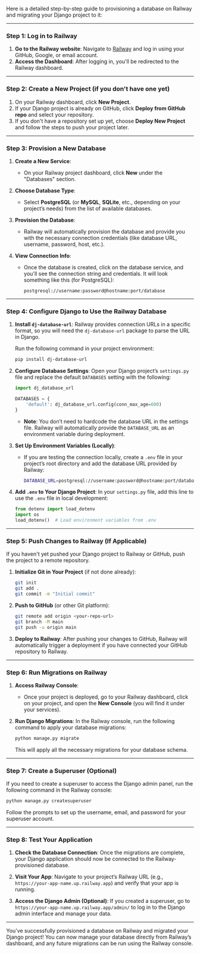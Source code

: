 Here is a detailed step-by-step guide to provisioning a database on Railway and migrating your Django project to it:

---

### Step 1: Log in to Railway

1. **Go to the Railway website**: Navigate to [Railway](https://railway.app/login) and log in using your GitHub, Google, or email account.
2. **Access the Dashboard**: After logging in, you'll be redirected to the Railway dashboard.

---

### Step 2: Create a New Project (if you don't have one yet)

1. On your Railway dashboard, click **New Project**.
2. If your Django project is already on GitHub, click **Deploy from GitHub repo** and select your repository.
3. If you don't have a repository set up yet, choose **Deploy New Project** and follow the steps to push your project later.

---

### Step 3: Provision a New Database

1. **Create a New Service**:
    - On your Railway project dashboard, click **New** under the "Databases" section.
2. **Choose Database Type**:

    - Select **PostgreSQL** (or **MySQL**, **SQLite**, etc., depending on your project’s needs) from the list of available databases.

3. **Provision the Database**:

    - Railway will automatically provision the database and provide you with the necessary connection credentials (like database URL, username, password, host, etc.).

4. **View Connection Info**:
    - Once the database is created, click on the database service, and you'll see the connection string and credentials. It will look something like this (for PostgreSQL):
        ```
        postgresql://username:password@hostname:port/database
        ```

---

### Step 4: Configure Django to Use the Railway Database

1. **Install `dj-database-url`**:
   Railway provides connection URLs in a specific format, so you will need the `dj-database-url` package to parse the URL in Django.

    Run the following command in your project environment:

    ```bash
    pip install dj-database-url
    ```

2. **Configure Database Settings**:
   Open your Django project’s `settings.py` file and replace the default `DATABASES` setting with the following:

    ```python
    import dj_database_url

    DATABASES = {
        'default': dj_database_url.config(conn_max_age=600)
    }
    ```

    - **Note**: You don’t need to hardcode the database URL in the settings file. Railway will automatically provide the `DATABASE_URL` as an environment variable during deployment.

3. **Set Up Environment Variables (Locally)**:

    - If you are testing the connection locally, create a `.env` file in your project’s root directory and add the database URL provided by Railway:
        ```bash
        DATABASE_URL=postgresql://username:password@hostname:port/database
        ```

4. **Add `.env` to Your Django Project**:
   In your `settings.py` file, add this line to use the `.env` file in local development:
    ```python
    from dotenv import load_dotenv
    import os
    load_dotenv()  # Load environment variables from .env
    ```

---

### Step 5: Push Changes to Railway (If Applicable)

If you haven't yet pushed your Django project to Railway or GitHub, push the project to a remote repository.

1. **Initialize Git in Your Project** (if not done already):

    ```bash
    git init
    git add .
    git commit -m "Initial commit"
    ```

2. **Push to GitHub** (or other Git platform):

    ```bash
    git remote add origin <your-repo-url>
    git branch -M main
    git push -u origin main
    ```

3. **Deploy to Railway**:
   After pushing your changes to GitHub, Railway will automatically trigger a deployment if you have connected your GitHub repository to Railway.

---

### Step 6: Run Migrations on Railway

1. **Access Railway Console**:

    - Once your project is deployed, go to your Railway dashboard, click on your project, and open the **New Console** (you will find it under your services).

2. **Run Django Migrations**:
   In the Railway console, run the following command to apply your database migrations:

    ```bash
    python manage.py migrate
    ```

    This will apply all the necessary migrations for your database schema.

---

### Step 7: Create a Superuser (Optional)

If you need to create a superuser to access the Django admin panel, run the following command in the Railway console:

```bash
python manage.py createsuperuser
```

Follow the prompts to set up the username, email, and password for your superuser account.

---

### Step 8: Test Your Application

1. **Check the Database Connection**:
   Once the migrations are complete, your Django application should now be connected to the Railway-provisioned database.

2. **Visit Your App**:
   Navigate to your project’s Railway URL (e.g., `https://your-app-name.up.railway.app`) and verify that your app is running.

3. **Access the Django Admin (Optional)**:
   If you created a superuser, go to `https://your-app-name.up.railway.app/admin/` to log in to the Django admin interface and manage your data.

---

You’ve successfully provisioned a database on Railway and migrated your Django project! You can now manage your database directly from Railway’s dashboard, and any future migrations can be run using the Railway console.
